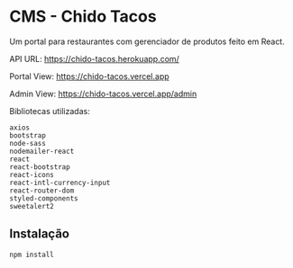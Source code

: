 # CMS - Chido Tacos

Um portal para restaurantes com gerenciador de produtos feito em React.

API URL:
https://chido-tacos.herokuapp.com/

Portal View:
https://chido-tacos.vercel.app

Admin View:
https://chido-tacos.vercel.app/admin


Bibliotecas utilizadas:

    axios
    bootstrap
    node-sass
    nodemailer-react
    react
    react-bootstrap
    react-icons
    react-intl-currency-input
    react-router-dom    
    styled-components
    sweetalert2


## Instalação

```bash
npm install
```